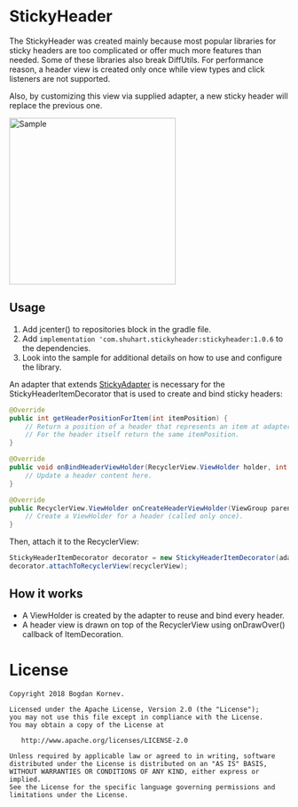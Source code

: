 # StickyHeader

The StickyHeader was created mainly because most popular libraries for sticky headers are too complicated or offer much more features than needed. Some of these libraries also break DiffUtils. For performance reason, a header view is created only once while view types and click listeners are not supported.

Also, by customizing this view via supplied adapter, a new sticky header will replace the previous one.

<img src="/images/small_demo.gif" alt="Sample" width="300px" />

Usage
-----

1. Add jcenter() to repositories block in the gradle file.
2. Add `implementation 'com.shuhart.stickyheader:stickyheader:1.0.6` to the dependencies.
3. Look into the sample for additional details on how to use and configure the library.

An adapter that extends [StickyAdapter](https://github.com/shuhart/StickyHeader/blob/master/stickyheader/src/main/java/com/shuhart/stickyheader/StickyAdapter.java)  is necessary for the StickyHeaderItemDecorator that is used to create and bind sticky headers:

```java
@Override
public int getHeaderPositionForItem(int itemPosition) {
    // Return a position of a header that represents an item at adapter position.
    // For the header itself return the same itemPosition.
}

@Override
public void onBindHeaderViewHolder(RecyclerView.ViewHolder holder, int headerPosition) {
    // Update a header content here.
}

@Override
public RecyclerView.ViewHolder onCreateHeaderViewHolder(ViewGroup parent) {
    // Create a ViewHolder for a header (called only once).
}
 ```


Then, attach it to the RecyclerView:

```java
StickyHeaderItemDecorator decorator = new StickyHeaderItemDecorator(adapter);
decorator.attachToRecyclerView(recyclerView);
```

How it works
-----
* A ViewHolder is created by the adapter to reuse and bind every header.
* A header view is drawn on top of the RecyclerView using onDrawOver() callback of ItemDecoration.

License
=======

    Copyright 2018 Bogdan Kornev.

    Licensed under the Apache License, Version 2.0 (the "License");
    you may not use this file except in compliance with the License.
    You may obtain a copy of the License at

       http://www.apache.org/licenses/LICENSE-2.0

    Unless required by applicable law or agreed to in writing, software
    distributed under the License is distributed on an "AS IS" BASIS,
    WITHOUT WARRANTIES OR CONDITIONS OF ANY KIND, either express or implied.
    See the License for the specific language governing permissions and
    limitations under the License.

